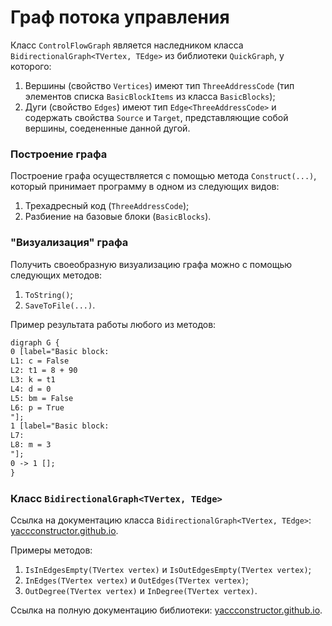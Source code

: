 # Граф потока управления

Класс `ControlFlowGraph` является наследником класса `BidirectionalGraph<TVertex, TEdge>` из библиотеки `QuickGraph`, у которого:
1. Вершины (свойство `Vertices`) имеют тип `ThreeAddressCode` (тип элементов списка `BasicBlockItems` из класса `BasicBlocks`);
2. Дуги (свойство `Edges`) имеют тип `Edge<ThreeAddressCode>` и содержать свойства `Source` и `Target`, представляющие собой вершины, соедененные данной дугой.

### Построение графа

Построение графа осуществляется с помощью метода `Construct(...)`, который принимает программу в одном из следующих видов:
1. Трехадресный код (`ThreeAddressCode`);
2. Разбиение на базовые блоки (`BasicBlocks`).

### "Визуализация" графа

Получить своеобразную визуализацию графа можно с помощью следующих методов:
1. `ToString()`;
2. `SaveToFile(...)`.

Пример результата работы любого из методов:

```md
digraph G {
0 [label="Basic block:
L1: c = False  
L2: t1 = 8 + 90
L3: k = t1  
L4: d = 0  
L5: bm = False  
L6: p = True  
"];
1 [label="Basic block:
L7:
L8: m = 3  
"];
0 -> 1 [];
}
```

### Класс `BidirectionalGraph<TVertex, TEdge>`

Ссылка на документацию класса `BidirectionalGraph<TVertex, TEdge>`: [yaccconstructor.github.io](http://yaccconstructor.github.io/QuickGraph/reference/quickgraph-bidirectionalgraph-2.html).

Примеры методов:
1. `IsInEdgesEmpty(TVertex vertex)` и `IsOutEdgesEmpty(TVertex vertex)`;
2. `InEdges(TVertex vertex)` и `OutEdges(TVertex vertex)`;
3. `OutDegree(TVertex vertex)` и `InDegree(TVertex vertex)`. 

Ссылка на полную документацию библиотеки: [yaccconstructor.github.io](http://yaccconstructor.github.io/QuickGraph/reference/).
